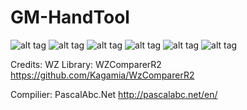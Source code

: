 # GM-HandTool
![alt tag](https://i.imgur.com/kbxjaMY.jpg"")
![alt tag](https://i.imgur.com/Cfvzb7w.jpg"")
![alt tag](https://i.imgur.com/zkxGw5p.jpg"")
![alt tag](https://i.imgur.com/JbuHJa0.jpg"")
![alt tag](https://i.imgur.com/89rkXTs.jpg"")
![alt tag](https://i.imgur.com/h5S7PgJ.jpg"")

Credits:
WZ Library:
WZComparerR2
https://github.com/Kagamia/WzComparerR2

Compilier:
PascalAbc.Net
http://pascalabc.net/en/
